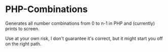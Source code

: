 PHP-Combinations
================

Generates all number combinations from 0 to n-1 in PHP and (currently) prints to screen.

Use at your own risk, I don't guarantee it's correct, but it might start you off on the right path.